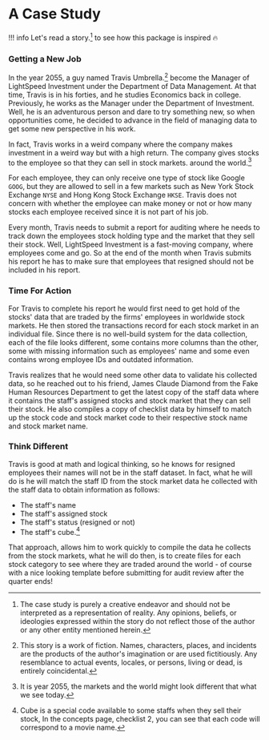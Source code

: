 # A Case Study

!!! info
    Let's read a story.[^1] to see how this package is inspired 🔥


### Getting a New Job
In the year 2055, a guy named Travis Umbrella.[^2] become the Manager of LightSpeed Investment under the Department of Data Management. At that time, Travis is in his forties, and he studies Economics back in college. Previously, he works as the Manager under the Department of Investment. Well, he is an adventurous person and dare to try something new, so when opportunities come, he decided to advance in the field of managing data to get some new perspective in his work. 

In fact, Travis works in a weird company where the company makes investment in a weird way but with a high return. The company gives stocks to the employee so that they can sell in stock markets. around the world.[^3] 

For each employee, they can only receive one type of stock like Google `GOOG`, but they are allowed to sell in a few markets such as New York Stock Exchange `NYSE` and Hong Kong Stock Exchange `HKSE`. Travis does not concern with whether the employee can make money or not or how many stocks each employee received since it is not part of his job.

Every month, Travis needs to submit a report for auditing where he needs to track down the employees stock holding type and the market that they sell their stock. Well, LightSpeed Investment is a fast-moving company, where employees come and go. So at the end of the month when Travis submits his report he has to make sure that employees that resigned should not be included in his report.

### Time For Action
For Travis to complete his report he would first need to get hold of the stocks' data that are traded by the firms' employees in worldwide stock markets. He then stored the transactions record for each stock market in an individual file. Since there is no well-build system for the data collection, each of the file looks different, some contains more columns than the other, some with missing information such as employees' name and some even contains wrong employee IDs and outdated information. 

Travis realizes that he would need some other data to validate his collected data, so he reached out to his friend, James Claude Diamond from the Fake Human Resources Department to get the latest copy of the staff data where it contains the staff's assigned stocks and stock market that they can sell their stock. He also compiles a copy of checklist data by himself to match up the stock code and stock market code to their respective stock name and stock market name.

### Think Different
Travis is good at math and logical thinking, so he knows for resigned employees their names will not be in the staff dataset. In fact, what he will do is he will match the staff ID from the stock market data he collected with the staff data to obtain information as follows:

- The staff's name
- The staff's assigned stock
- The staff's status (resigned or not)
- The staff's cube.[^4]

That approach, allows him to work quickly to compile the data he collects from the stock markets, what he will do then, is to create files for each stock category to see where they are traded around the world - of course with a nice looking template before submitting for audit review after the quarter ends!

[^1]: The case study is purely a creative endeavor and should not be interpreted as a representation of reality. Any opinions, beliefs, or ideologies expressed within the story do not reflect those of the author or any other entity mentioned herein.
[^2]: This story is a work of fiction. Names, characters, places, and incidents are the products of the author's imagination or are used fictitiously. Any resemblance to actual events, locales, or persons, living or dead, is entirely coincidental.
[^3]: It is year 2055, the markets and the world might look different that what we see today.
[^4]: Cube is a special code available to some staffs when they sell their stock, In the concepts page, checklist 2, you can see that each code will correspond to a movie name.